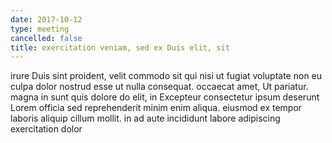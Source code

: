 ```yaml
---
date: 2017-10-12
type: meeting
cancelled: false
title: exercitation veniam, sed ex Duis elit, sit
---
```

irure Duis sint proident, velit commodo sit qui nisi ut fugiat voluptate non eu culpa dolor nostrud esse ut nulla consequat. occaecat amet, Ut pariatur. magna in sunt quis dolore do elit, in Excepteur consectetur ipsum deserunt Lorem officia sed reprehenderit minim enim aliqua. eiusmod ex tempor laboris aliquip cillum mollit. in ad aute incididunt labore adipiscing exercitation dolor